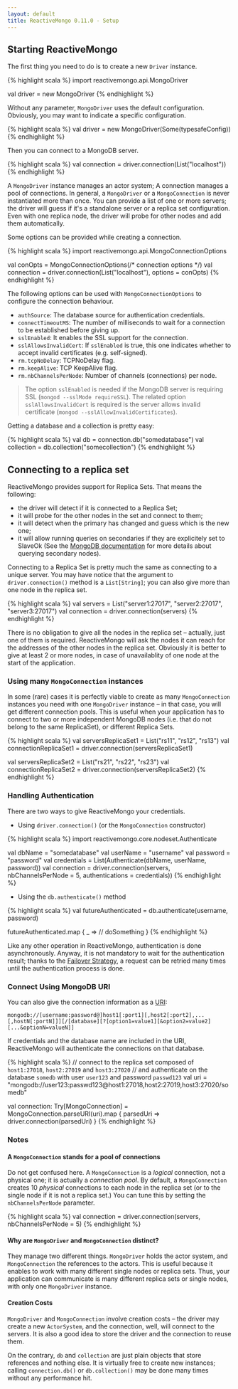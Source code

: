 ```yaml
---
layout: default
title: ReactiveMongo 0.11.0 - Setup
---
```


## Starting ReactiveMongo

The first thing you need to do is to create a new `Driver` instance.

{% highlight scala %}
import reactivemongo.api.MongoDriver

val driver = new MongoDriver
{% endhighlight %}

Without any parameter, `MongoDriver` uses the default configuration. Obviously, you may want to indicate a specific configuration.

{% highlight scala %}
val driver = new MongoDriver(Some(typesafeConfig))
{% endhighlight %}

Then you can connect to a MongoDB server.

{% highlight scala %}
val connection = driver.connection(List("localhost"))
{% endhighlight %}

A `MongoDriver` instance manages an actor system; A connection manages a pool of connections. In general, a `MongoDriver` or a `MongoConnection` is never instantiated more than once. You can provide a list of one or more servers; the driver will guess if it's a standalone server or a replica set configuration. Even with one replica node, the driver will probe for other nodes and add them automatically.

Some options can be provided while creating a connection.

{% highlight scala %}
import reactivemongo.api.MongoConnectionOptions

val conOpts = MongoConnectionOptions(/* connection options */)
val connection = driver.connection(List("localhost"), options = conOpts)
{% endhighlight %}

The following options can be used with `MongoConnectionOptions` to configure the connection behaviour.

- `authSource`: The database source for authentication credentials.
- `connectTimeoutMS`: The number of milliseconds to wait for a connection to be established before giving up.
- `sslEnabled`: It enables the SSL support for the connection.
- `sslAllowsInvalidCert`: If `sslEnabled` is true, this one indicates whether to accept invalid certificates (e.g. self-signed).
- `rm.tcpNoDelay`: TCPNoDelay flag.
- `rm.keepAlive`: TCP KeepAlive flag.
- `rm.nbChannelsPerNode`: Number of channels (connections) per node.

> The option `sslEnabled` is needed if the MongoDB server is requiring SSL (`mongod --sslMode requireSSL`). The related option `sslAllowsInvalidCert` is required is the server allows invalid certificate (`mongod --sslAllowInvalidCertificates`).

Getting a database and a collection is pretty easy:

{% highlight scala %}
val db = connection.db("somedatabase")
val collection = db.collection("somecollection")
{% endhighlight %}

## Connecting to a replica set

ReactiveMongo provides support for Replica Sets. That means the following:
* the driver will detect if it is connected to a Replica Set;
* it will probe for the other nodes in the set and connect to them;
* it will detect when the primary has changed and guess which is the new one;
* it will allow running queries on secondaries if they are explicitely set to SlaveOk (See the [MongoDB documentation](http://docs.mongodb.org/manual/applications/replication/#replica-set-read-preference) for more details about querying secondary nodes).

Connecting to a Replica Set is pretty much the same as connecting to a unique server. You may have notice that the argument to `driver.connection()` method is a `List[String]`; you can also give more than one node in the replica set.

{% highlight scala %}
val servers = List("server1:27017", "server2:27017", "server3:27017")
val connection = driver.connection(servers)
{% endhighlight %}

There is no obligation to give all the nodes in the replica set – actually, just one of them is required. ReactiveMongo will ask the nodes it can reach for the addresses of the other nodes in the replica set. Obviously it is better to give at least 2 or more nodes, in case of unavailablity of one node at the start of the application.

### Using many `MongoConnection` instances

In some (rare) cases it is perfectly viable to create as many `MongoConnection` instances you need with one `MongoDriver` instance – in that case, you will get different connection pools. This is useful when your application has to connect to two or more independent MongoDB nodes (i.e. that do not belong to the same ReplicaSet), or different Replica Sets.

{% highlight scala %}
val serversReplicaSet1 = List("rs11", "rs12", "rs13")
val connectionReplicaSet1 = driver.connection(serversReplicaSet1)

val serversReplicaSet2 = List("rs21", "rs22", "rs23")
val connectionReplicaSet2 = driver.connection(serversReplicaSet2)
{% endhighlight %}

### Handling Authentication

There are two ways to give ReactiveMongo your credentials.

- Using `driver.connection()` (or the `MongoConnection` constructor)

{% highlight scala %}
import reactivemongo.core.nodeset.Authenticate

val dbName = "somedatabase"
val userName = "username"
val password = "password"
val credentials = List(Authenticate(dbName, userName, password))
val connection = driver.connection(servers, nbChannelsPerNode = 5, authentications = credentials))
{% endhighlight %}

- Using the `db.authenticate()` method

{% highlight scala %}
val futureAuthenticated = db.authenticate(username, password)

futureAuthenticated.map { _ =>
  // doSomething
}
{% endhighlight %}

Like any other operation in ReactiveMongo, authentication is done asynchronously. Anyway, it is not mandatory to wait for the authentication result; thanks to the [Failover Strategy](../advanced-topics/failoverstrategy.html), a request can be retried many times until the authentication process is done.

### Connect Using MongoDB URI

You can also give the connection information as a [URI](http://docs.mongodb.org/manual/reference/connection-string/):

`mongodb://[username:password@]host1[:port1][,host2[:port2],...[,hostN[:portN]]][/[database][?[option1=value1][&option2=value2][...&optionN=valueN]]`

If credentials and the database name are included in the URI, ReactiveMongo will authenticate the connections on that database.

{% highlight scala %}
// connect to the replica set composed of `host1:27018`, `host2:27019` and `host3:27020`
// and authenticate on the database `somedb` with user `user123` and password `passwd123`
val uri = "mongodb://user123:passwd123@host1:27018,host2:27019,host3:27020/somedb"

val connection: Try[MongoConnection] =
  MongoConnection.parseURI(uri).map { parsedUri =>
    driver.connection(parsedUri)
  }
{% endhighlight %}

### Notes

#### A `MongoConnection` stands for a pool of connections

Do not get confused here. A `MongoConnection` is a _logical_ connection, not a physical one; it is actually a _connection pool_. By default, a `MongoConnection` creates 10 _physical_ connections to each node in the replica set (or to the single node if it is not a replica set.) You can tune this by setting the `nbChannelsPerNode` parameter.

{% highlight scala %}
val connection = driver.connection(servers, nbChannelsPerNode = 5)
{% endhighlight %}

#### Why are `MongoDriver` and `MongoConnection` distinct?

They manage two different things. `MongoDriver` holds the actor system, and `MongoConnection` the references to the actors. This is useful because it enables to work with many different single nodes or replica sets. Thus, your application can communicate is many different replica sets or single nodes, with only one `MongoDriver` instance.

#### Creation Costs

`MongoDriver` and `MongoConnection` involve creation costs –  the driver may create a new `ActorSystem`, and the connection, well, will connect to the servers. It is also a good idea to store the driver and the connection to reuse them.

On the contrary, `db` and `collection` are just plain objects that store references and nothing else. It is virtually free to create new instances; calling `connection.db()` or `db.collection()` may be done many times without any performance hit.
